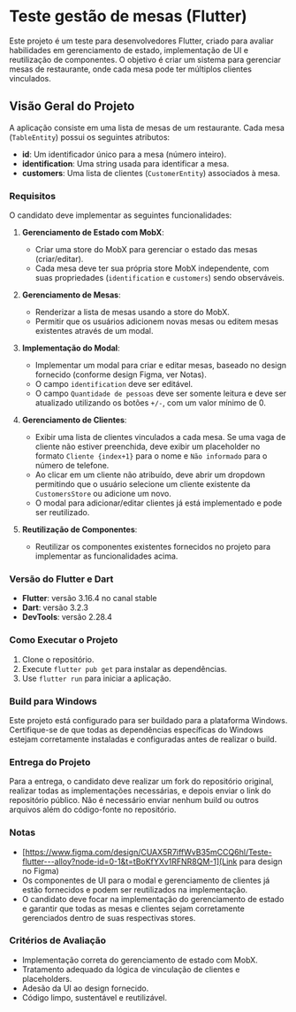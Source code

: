 # Teste gestão de mesas (Flutter)

Este projeto é um teste para desenvolvedores Flutter, criado para avaliar habilidades em gerenciamento de estado, implementação de UI e reutilização de componentes. O objetivo é criar um sistema para gerenciar mesas de restaurante, onde cada mesa pode ter múltiplos clientes vinculados.

## Visão Geral do Projeto

A aplicação consiste em uma lista de mesas de um restaurante. Cada mesa (`TableEntity`) possui os seguintes atributos:

- **id**: Um identificador único para a mesa (número inteiro).
- **identification**: Uma string usada para identificar a mesa.
- **customers**: Uma lista de clientes (`CustomerEntity`) associados à mesa.

### Requisitos

O candidato deve implementar as seguintes funcionalidades:

1. **Gerenciamento de Estado com MobX**:
   - Criar uma store do MobX para gerenciar o estado das mesas (criar/editar).
   - Cada mesa deve ter sua própria store MobX independente, com suas propriedades (`identification` e `customers`) sendo observáveis.

2. **Gerenciamento de Mesas**:
   - Renderizar a lista de mesas usando a store do MobX.
   - Permitir que os usuários adicionem novas mesas ou editem mesas existentes através de um modal.

3. **Implementação do Modal**:
   - Implementar um modal para criar e editar mesas, baseado no design fornecido (conforme design Figma, ver Notas).
   - O campo `identification` deve ser editável.
   - O campo `Quantidade de pessoas` deve ser somente leitura e deve ser atualizado utilizando os botões `+/-`, com um valor mínimo de 0.

4. **Gerenciamento de Clientes**:
   - Exibir uma lista de clientes vinculados a cada mesa. Se uma vaga de cliente não estiver preenchida, deve exibir um placeholder no formato `Cliente {index+1}` para o nome e `Não informado` para o número de telefone.
   - Ao clicar em um cliente não atribuído, deve abrir um dropdown permitindo que o usuário selecione um cliente existente da `CustomersStore` ou adicione um novo.
   - O modal para adicionar/editar clientes já está implementado e pode ser reutilizado.

5. **Reutilização de Componentes**:
   - Reutilizar os componentes existentes fornecidos no projeto para implementar as funcionalidades acima.

### Versão do Flutter e Dart

- **Flutter**: versão 3.16.4 no canal stable
- **Dart**: versão 3.2.3
- **DevTools**: versão 2.28.4

### Como Executar o Projeto

1. Clone o repositório.
2. Execute `flutter pub get` para instalar as dependências.
3. Use `flutter run` para iniciar a aplicação.

### Build para Windows

Este projeto está configurado para ser buildado para a plataforma Windows. Certifique-se de que todas as dependências específicas do Windows estejam corretamente instaladas e configuradas antes de realizar o build.

### Entrega do Projeto

Para a entrega, o candidato deve realizar um fork do repositório original, realizar todas as implementações necessárias, e depois enviar o link do repositório público. Não é necessário enviar nenhum build ou outros arquivos além do código-fonte no repositório.

### Notas

- [https://www.figma.com/design/CUAX5R7iffWvB35mCCQ6hl/Teste-flutter---alloy?node-id=0-1&t=tBoKfYXv1RFNR8QM-1](Link para design no Figma)
- Os componentes de UI para o modal e gerenciamento de clientes já estão fornecidos e podem ser reutilizados na implementação.
- O candidato deve focar na implementação do gerenciamento de estado e garantir que todas as mesas e clientes sejam corretamente gerenciados dentro de suas respectivas stores.

### Critérios de Avaliação

- Implementação correta do gerenciamento de estado com MobX.
- Tratamento adequado da lógica de vinculação de clientes e placeholders.
- Adesão da UI ao design fornecido.
- Código limpo, sustentável e reutilizável.
